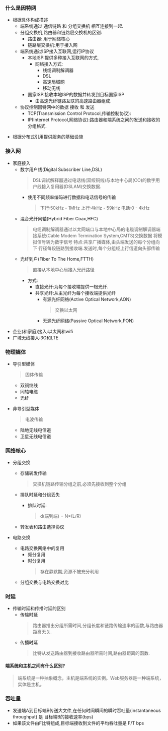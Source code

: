 ### 什么是因特网
- 根据具体构成描述
    - 端系统通过 通信链路 和 分组交换机 相互连接到一起.
    - 分组交换机,路由器和链路层交换机的区别:
        - 路由器: 用于网络核心
        - 链路层交换机:用于接入网
    - 端系统通过ISP接入互联网,运行IP协议
        - 本地ISP:提供多种接入互联网的方式,
            - 网络接入方式:
                - 线缆调制解调器
                - DSL
                - 高速局域网
                - 移动无线
        - 国家ISP:接收本地ISP的数据并转发到目标国家ISP
            - 由高速光纤链路互联的高速路由器组成.
    - 协议控制因特网中的数据 接收 和 发送
        - TCP(Transmission Control Protocol,传输控制协议):
        - IP(Internet Protocol,网络协议):路由器和端系统之间的发送和接收的分组格式.

> 
- 根据分布式引用提供服务的基础设施

### 接入网
- 家庭接入
    - 数字用户线(Digital Subscriber Line,DSL)
        > DSL调试解释器通过电话线(双绞铜线)与本地中心局(CO)的数字用户线接入复用器(DSLAM)交换数据.
        - 使用不同频率编码进行数据和电话信号的传输
            > 下行:50kHz - 1MHz
            > 上行:4kHz - 59kHz
            > 电话:0 - 4kHz
    - 混合光纤同轴(Hybrid Fiber Coax,HFC)
        > 电缆调制解调器通过以太网端口与本地中心局的电缆调制解调器端接系统(Cable Modem Termination System,CMTS)交换数据
        > 将模拟信号转为数字信号
        > 特点:共享广播媒体,由头端发送的每个分组向下 行径每段链路到接收端.发送时,每个分组经上行信道向头部传输
    - 光纤到户(Fiber To The Home,FTTH)
        > 直接从本地中心局接入光纤路径
        - 方式:
            - 直接光纤:为每个接收端提供一根光纤.
            - 共享光纤:从主光纤为每个接收端提供光纤
                - 有源光纤网络(Active Optical Network,AON)
                    > 交换以太网
                - 无源光纤网络(Passive Optical Network,PON)
                    > 
- 企业(和家庭)接入:以太网和wifi
- 广域无线接入:3G和LTE


### 物理媒体
- 导引型媒体
    > 固体传输
    - 双铜绞线
    - 同轴电缆
    - 光纤
    
- 非导引型媒体
    > 电波传输
    - 陆地无线电信道
    - 卫星无线电信道

### 网络核心
- 分组交换
    - 存储转发传输
        > 交换机链路传输分组之前,必须先接收到整个分组
    - 排队时延和分组丢失
        - 排队时延:
            > d(端到端) = N*(L/R) 

    - 转发表和路由选择协议

- 电路交换
    - 电路交换网络中的复用
        - 频分复用
        - 时分复用
            > 存在静默期,资源不被充分利用
    - 分组交换与电路交换对比

### 时延
- 传输时延和传播时延的区别
    - 传输时延
        > 路由器推出分组所需时间,分组长度和链路传输速率的函数,与路由器距离无关.
    - 传播时延
        > 比特从发送路由器到接收路由器所需时间,路由器距离的函数.

#### 端系统和主机之间有什么区别?
> 端系统是一种抽象概念，主机是端系统的实例。Web服务器是一种端系统，实体是主机。 

### 吞吐量
- 发送端A到目标端B传送大文件,在任何时间瞬间的瞬时吞吐量(instantaneous throughput) 是 目标端B的接收速率(bps)
- 如果该文件由F比特组成,目标端接收到文件的平均吞吐量是 F/T bps